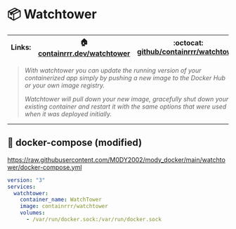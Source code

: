 # :package: Watchtower

| **Links:** | :house: [containrrr.dev/watchtower](https://containrrr.dev/watchtower/) | :octocat: [github/containrrr/watchtower](https://github.com/containrrr/watchtower) |
| --- | --- | --- |

> _With watchtower you can update the running version of your containerized app simply by pushing a new image to the Docker Hub or your own image registry._
>
> _Watchtower will pull down your new image, gracefully shut down your existing container and restart it with the same options that were used when it was deployed initially._
___

## :whale2: docker-compose (modified)
https://raw.githubusercontent.com/M0DY2002/mody_docker/main/watchtower/docker-compose.yml
```yml
version: "3"
services:
  watchtower:
    container_name: WatchTower
    image: containrrr/watchtower
    volumes:
      - /var/run/docker.sock:/var/run/docker.sock
```
